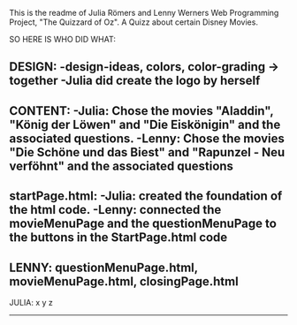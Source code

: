 This is the readme of Julia Römers and Lenny Werners Web Programming Project, "The Quizzard of Oz". 
A Quizz about certain Disney Movies.

SO HERE IS WHO DID WHAT:

DESIGN:
-design-ideas, colors, color-grading -> together
-Julia did create the logo by herself
-------------------------------------------------------------------------------------------------------------------------
CONTENT:
-Julia: Chose the movies "Aladdin", "König der Löwen" and "Die Eiskönigin" and the associated questions.
-Lenny: Chose the movies "Die Schöne und das Biest" and "Rapunzel - Neu verföhnt" and the associated questions
-------------------------------------------------------------------------------------------------------------------------
startPage.html:
-Julia: created the foundation of the html code.
-Lenny: connected the movieMenuPage and the questionMenuPage to the buttons in the StartPage.html code
-------------------------------------------------------------------------------------------------------------------------
LENNY:
questionMenuPage.html,
movieMenuPage.html,
closingPage.html
--------------------------------------------------------------------------------------------------------------------------
JULIA:
x
y
z

---------------------------------------------------------------------------------------------------------------------------
